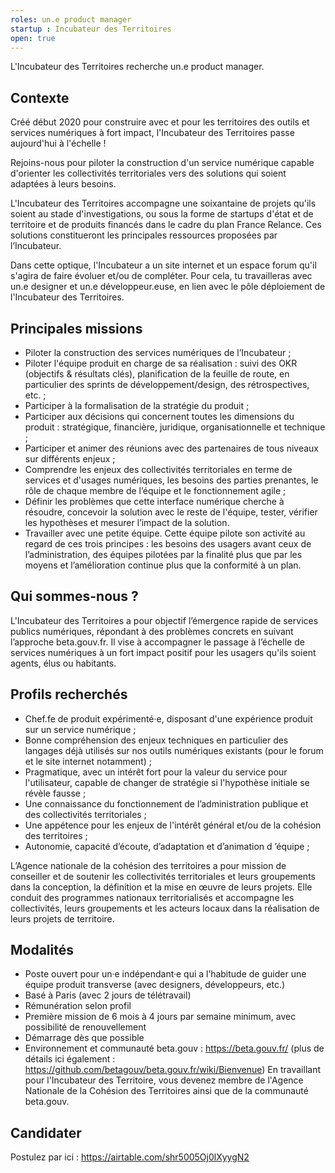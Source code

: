 ```yaml
---
roles: un.e product manager
startup : Incubateur des Territoires
open: true
---
```


L'Incubateur des Territoires recherche un.e product manager.

## Contexte

Créé début 2020 pour construire avec et pour les territoires des outils et services numériques à fort impact, l'Incubateur des Territoires passe aujourd'hui à l'échelle !

Rejoins-nous pour piloter la construction d'un service numérique capable d'orienter les collectivités territoriales vers des solutions qui soient adaptées à leurs besoins.

L'Incubateur des Territoires accompagne une soixantaine de projets qu'ils soient au stade d'investigations, ou sous la forme de startups d'état et de territoire et de produits financés dans le cadre du plan France Relance. Ces solutions constitueront les principales ressources proposées par l’Incubateur.

Dans cette optique, l'Incubateur a un site internet et un espace forum qu'il s'agira de faire évoluer et/ou de compléter. Pour cela, tu travailleras avec un.e designer et un.e développeur.euse, en lien avec le pôle déploiement de l'Incubateur des Territoires.

## Principales missions

- Piloter la construction des services numériques de l’Incubateur ;
- Piloter l'équipe produit en charge de sa réalisation : suivi des OKR (objectifs & résultats clés), planification de la feuille de route, en particulier des sprints de développement/design, des rétrospectives, etc. ;
- Participer à la formalisation de la stratégie du produit ;
- Participer aux décisions qui concernent toutes les dimensions du produit : stratégique, financière, juridique, organisationnelle et technique ;
- Participer et animer des réunions avec des partenaires de tous niveaux sur différents enjeux ;
- Comprendre les enjeux des collectivités territoriales en terme de services et d'usages numériques, les besoins des parties prenantes, le rôle de chaque membre de l’équipe et le fonctionnement agile ;
- Définir les problèmes que cette interface numérique cherche à résoudre, concevoir la solution avec le reste de l'équipe, tester, vérifier les hypothèses et mesurer l’impact de la solution.
- Travailler avec une petite équipe. Cette équipe pilote son activité au regard de ces trois principes : les besoins des usagers avant ceux de l’administration, des équipes pilotées par la finalité plus que par les moyens et l’amélioration continue plus que la conformité à un plan.

## Qui sommes-nous ?

L'Incubateur des Territoires a pour objectif l’émergence rapide de services publics numériques, répondant à des problèmes concrets en suivant l’approche beta.gouv.fr. Il vise à accompagner le passage à l’échelle de services numériques à un fort impact positif pour les usagers qu'ils soient agents, élus ou habitants.

## Profils recherchés

- Chef.fe de produit expérimenté·e, disposant d'une expérience produit sur un service numérique ;
- Bonne compréhension des enjeux techniques en particulier des langages déjà utilisés sur nos outils numériques existants (pour le forum et le site internet notamment) ;
- Pragmatique, avec un intérêt fort pour la valeur du service pour l'utilisateur, capable de changer de stratégie si l'hypothèse initiale se révèle fausse ;
- Une connaissance du fonctionnement de l’administration publique et des collectivités territoriales ;
- Une appétence pour les enjeux de l'intérêt général et/ou de la cohésion des territoires ;
- Autonomie, capacité d’écoute, d’adaptation et d’animation d ’équipe ;

L’Agence nationale de la cohésion des territoires a pour mission de conseiller et de soutenir les collectivités territoriales et leurs groupements dans la conception, la définition et la mise en œuvre de leurs projets. Elle conduit des programmes nationaux territorialisés et accompagne les collectivités, leurs groupements et les acteurs locaux dans la réalisation de leurs projets de territoire.

## Modalités

- Poste ouvert pour un·e indépendant·e qui a l’habitude de guider une équipe produit transverse (avec designers, développeurs, etc.)
- Basé à Paris (avec 2 jours de télétravail)
- Rémunération selon profil
- Première mission de 6 mois à 4 jours par semaine minimum, avec possibilité de renouvellement
- Démarrage dès que possible
- Environnement et communauté beta.gouv : https://beta.gouv.fr/ (plus de détails ici également : https://github.com/betagouv/beta.gouv.fr/wiki/Bienvenue) En travaillant pour l'Incubateur des Territoire, vous devenez membre de l'Agence Nationale de la Cohésion des Territoires ainsi que de la communauté beta.gouv.

## Candidater

Postulez par ici : https://airtable.com/shr5005Oj0lXyygN2
